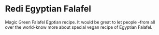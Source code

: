 # Redi Egyptian Falafel
Magic Green Falafel
Egptian recipe.
It would be great to let people -from all over the world-know more about  special vegan recipe of Egyptian Falafel.
